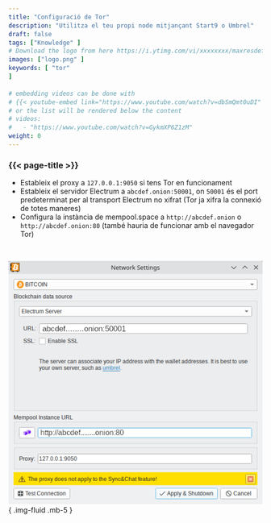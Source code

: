 ```yaml
---
title: "Configuració de Tor"
description: "Utilitza el teu propi node mitjançant Start9 o Umbrel"
draft: false
tags: ["Knowledge" ]
# Download the logo from here https://i.ytimg.com/vi/xxxxxxxx/maxresdefault.jpg
images: ["logo.png" ]
keywords: [ "tor"
]

# embedding videos can be done with 
# {{< youtube-embed link="https://www.youtube.com/watch?v=dbSmQmt0uDI" >}}
# or the list will be rendered below the content
# videos:
#   - "https://www.youtube.com/watch?v=GykmXP6Z1zM"
weight: 0
---
```


### {{< page-title >}}  
 

- Estableix el proxy a `127.0.0.1:9050` si tens Tor en funcionament  
- Estableix el servidor Electrum a `abcdef.onion:50001`, on `50001` és el port predeterminat per al transport Electrum no xifrat (Tor ja xifra la connexió de totes maneres)
- Configura la instància de mempool.space a `http://abcdef.onion` o `http://abcdef.onion:80` (també hauria de funcionar amb el navegador Tor)

 </br>

 
 ![configuració de Tor](config.png)
 { .img-fluid .mb-5 }